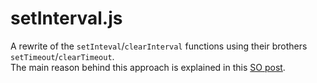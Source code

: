 setInterval.js
==============

A rewrite of the `setInteval`/`clearInterval` functions using their brothers `setTimeout`/`clearTimeout`.  
The main reason behind this approach is explained in this [SO post](http://stackoverflow.com/questions/7499060/setinterval-javascript-are-there-known-bugs/7499143#7499143).
